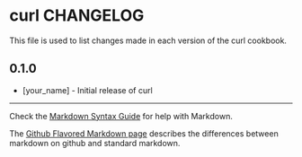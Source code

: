 curl CHANGELOG
==============

This file is used to list changes made in each version of the curl cookbook.

0.1.0
-----
- [your_name] - Initial release of curl

- - -
Check the [Markdown Syntax Guide](http://daringfireball.net/projects/markdown/syntax) for help with Markdown.

The [Github Flavored Markdown page](http://github.github.com/github-flavored-markdown/) describes the differences between markdown on github and standard markdown.
